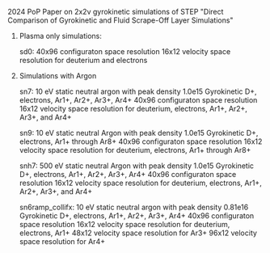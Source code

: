 2024 PoP Paper on 2x2v gyrokinetic simulations of STEP
"Direct Comparison of Gyrokinetic and Fluid Scrape-Off Layer Simulations"

1. Plasma only simulations:

   sd0: 40x96 configuraton space resolution
        16x12 velocity space resolution for deuterium and electrons

3. Simulations with Argon

   sn7: 10 eV static neutral argon  with peak density 1.0e15
        Gyrokinetic D+, electrons, Ar1+, Ar2+, Ar3+, Ar4+
        40x96 configuraton space resolution
        16x12 velocity space resolution for deuterium, electrons, Ar1+, Ar2+, Ar3+, and Ar4+
   
   sn9: 10 eV static neutral Argon  with peak density 1.0e15
        Gyrokinetic D+, electrons, Ar1+ through Ar8+
        40x96 configuraton space resolution
        16x12 velocity space resolution for deuterium, electrons, Ar1+ through Ar8+

   snh7: 500 eV static neutral Argon with peak density 1.0e15 
         Gyrokinetic D+, electrons, Ar1+, Ar2+, Ar3+, Ar4+
         40x96 configuraton space resolution
         16x12 velocity space resolution for deuterium, electrons, Ar1+, Ar2+, Ar3+, and Ar4+

   sn6ramp_collifx: 10 eV static neutral argon with peak density 0.81e16
         Gyrokinetic D+, electrons, Ar1+, Ar2+, Ar3+, Ar4+
         40x96 configuraton space resolution
         16x12 velocity space resolution for deuterium, electrons, Ar1+
         48x12 velocity space resolution for Ar3+
         96x12 velocity space resolution for Ar4+


